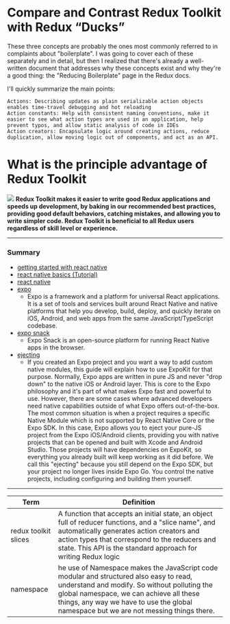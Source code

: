 # Compare and Contrast Redux Toolkit with Redux “Ducks”
These three concepts are probably the ones most commonly referred to in complaints about "boilerplate". I was going to cover each of these separately and in detail, but then I realized that there's already a well-written document that addresses why these concepts exist and why they're a good thing: the "Reducing Boilerplate" page in the Redux docs.

I'll quickly summarize the main points:

    Actions: Describing updates as plain serializable action objects enables time-travel debugging and hot reloading
    Action constants: Help with consistent naming conventions, make it easier to see what action types are used in an application, help prevent typos, and allow static analysis of code in IDEs
    Action creators: Encapsulate logic around creating actions, reduce duplication, allow moving logic out of components, and act as an API.

# What is the principle advantage of Redux Toolkit
![](https://cdn2.hubspot.net/hubfs/7088297/GenUI_April_2020/Images/modular-redux-tutorial-redux-toolkit.png)
**Redux Toolkit makes it easier to write good Redux applications and speeds up development, by baking in our recommended best practices, providing good default behaviors, catching mistakes, and allowing you to write simpler code. Redux Toolkit is beneficial to all Redux users regardless of skill level or experience.**


***

### Summary

- [getting started with react native](https://reactnative.dev/docs/getting-started)
- [react native basics (Tutorial)](https://reactnative.dev/docs/tutorial)
- [react native](https://reactnative.dev/)
- [expo](https://expo.dev/)
  - Expo is a framework and a platform for universal React applications. It is a set of tools and services built around React Native and native platforms that help you develop, build, deploy, and quickly iterate on iOS, Android, and web apps from the same JavaScript/TypeScript codebase.
- [expo snack](https://snack.expo.dev/)
  - Expo Snack is an open-source platform for running React Native apps in the browser.
- [ejecting](https://docs.expo.dev/expokit/eject/?redirected)
  - If you created an Expo project and you want a way to add custom native modules, this guide will explain how to use ExpoKit for that purpose.
    Normally, Expo apps are written in pure JS and never "drop down" to the native iOS or Android layer. This is core to the Expo philosophy and it's part of what makes Expo fast and powerful to use.
    However, there are some cases where advanced developers need native capabilities outside of what Expo offers out-of-the-box. The most common situation is when a project requires a specific Native Module which is not supported by React Native Core or the Expo SDK.
    In this case, Expo allows you to eject your pure-JS project from the Expo iOS/Android clients, providing you with native projects that can be opened and built with Xcode and Android Studio. Those projects will have dependencies on ExpoKit, so everything you already built will keep working as it did before.
    We call this "ejecting" because you still depend on the Expo SDK, but your project no longer lives inside Expo Go. You control the native projects, including configuring and building them yourself.

***

| Term       |       Definition             |
| -----------|------------------------------|
|redux toolkit slices|A function that accepts an initial state, an object full of reducer functions, and a "slice name", and automatically generates action creators and action types that correspond to the reducers and state. This API is the standard approach for writing Redux logic|
|namespace|he use of Namespace makes the JavaScript code modular and structured also easy to read, understand and modify. So without polluting the global namespace, we can achieve all these things, any way we have to use the global namespace but we are not messing things there.|

